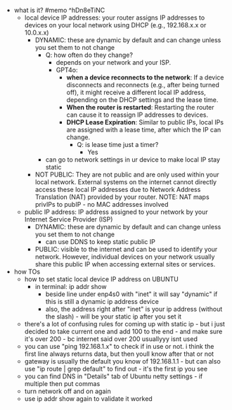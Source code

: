   * what is it? #memo ^hDn8eTiNC
    * local device IP addresses: your router assigns IP addresses to devices on your local network using DHCP (e.g., 192.168.x.x or 10.0.x.x)
      * DYNAMIC: these are dynamic by default and can change unless you set them to not change
        * Q: how often do they change?
          * depends on your network and your ISP. 
          * GPT4o:
            * **when a device reconnects to the network**: If a device disconnects and reconnects (e.g., after being turned off), it might receive a different local IP address, depending on the DHCP settings and the lease time.
            * **When the router is restarted**: Restarting the router can cause it to reassign IP addresses to devices.
            * **DHCP Lease Expiration**: Similar to public IPs, local IPs are assigned with a lease time, after which the IP can change.
              * Q: is lease time just a timer?
                * Yes
        * can go to network settings in ur device to make local IP stay static
      * NOT PUBLIC: They are not public and are only used within your local network. External systems on the internet cannot directly access these local IP addresses due to Network Address Translation (NAT) provided by your router. NOTE: NAT maps privIPs to pubIP - no MAC addresses involved
    * public IP address: IP address assigned to your network by your Internet Service Provider (ISP)
      * DYNAMIC: these are dynamic by default and can change unless you set them to not change
        * can use DDNS to keep static public IP
      * PUBLIC: visible to the internet and can be used to identify your network. However, individual devices on your network usually share this public IP when accessing external sites or services.
  * how TOs
    * how to set static local device IP address on UBUNTU
	    * in terminal: ip addr show
	        * beside line under enp4s0 with "inet" it will say "dynamic" if this is still a dynamic ip address device
	        * also, the address right after "inet" is your ip address (without the slash) - will be your static ip after you set it
	* there's a lot of confusing rules for coming up with static ip - but i just decided to take current one and add 100 to the end - and make sure it's over 200 - bc internet said over 200 usuallyyy isnt used
	* you can use "ping 192.168.1.x" to check if in use or not. i think the first line always returns data, but then youll know after that or not
	* gateway is usually the default you know of 192.168.1.1 - but can also use "ip route | grep default" to find out - it's the first ip you see
	* you can find DNS in "Details" tab of Ubuntu netty settings - if multiple then put commas
	* turn network off and on again
	* use ip addr show again to validate it worked